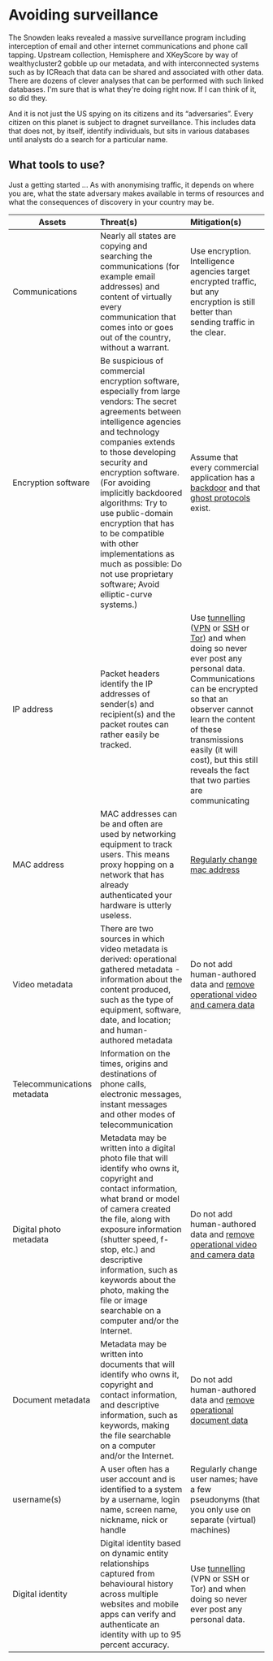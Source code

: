 # Avoiding surveillance

The Snowden leaks revealed a massive surveillance program including interception of email and other internet communications and phone call tapping. Upstream collection, Hemisphere and XKeyScore by way of wealthycluster2 gobble up our metadata, and with interconnected systems such as by ICReach that data can be shared and associated with other data. There are dozens of clever analyses that can be performed with such linked databases. I'm sure that is what they're doing right now. If I can think of it, so did they.

And it is not just the US spying on its citizens and its “adversaries”. Every citizen on this planet is subject to dragnet surveillance. This includes data that does not, by itself, identify individuals, but sits in various databases until analysts do a search for a particular name. 

## What tools to use?

Just a getting started ... As with anonymising traffic, it depends on where you are, what the state adversary makes available in terms of resources and what the consequences of discovery in your country may be.

| Assets | Threat(s) | Mitigation(s) | 
| --- | :-- | :-- | 
|Communications |Nearly all states are copying and searching the communications (for example email addresses) and content of virtually every communication that comes into or goes out of the country, without a warrant. |Use encryption. Intelligence agencies target encrypted traffic, but any encryption is still better than sending traffic in the clear.|
|Encryption software |Be suspicious of commercial encryption software, especially from large vendors: The secret agreements between intelligence agencies and technology companies extends to those developing security and encryption software.(For avoiding implicitly backdoored algorithms: Try to use public-domain encryption that has to be compatible with other implementations as much as possible: Do not use proprietary software; Avoid elliptic-curve systems.)|Assume that every commercial application has a [backdoor](e2ee-threat-model:docs/attack-vectors/Backdoor) and that [ghost protocols](e2ee-threat-model:docs/attack-vectors/Ghost-protocols.md) exist.|
|IP address|Packet headers identify the IP addresses of sender(s) and recipient(s) and the packet routes can rather easily be tracked. |Use [tunnelling](traffic/tunnelling.md) ([VPN](traffic/vpn.md) or [SSH](traffic/ssh.md) or [Tor](traffic/tor.md)) and when doing so never ever post any personal data. Communications can be encrypted so that an observer cannot learn the content of these transmissions easily (it will cost), but this still reveals the fact that two parties are communicating|
|MAC address|MAC addresses can be and often are used by networking equipment to track users. This means proxy hopping on a network that has already authenticated your hardware is utterly useless. |[Regularly change mac address](traffic/Change-MAC-address.md) |
|Video metadata| There are two sources in which video metadata is derived: operational gathered metadata - information about the content produced, such as the type of equipment, software, date, and location; and human-authored metadata |Do not add human-authored data and [remove operational video and camera data](metadata) |
|Telecommunications metadata|Information on the times, origins and destinations of phone calls, electronic messages, instant messages and other modes of telecommunication| |
|Digital photo metadata |Metadata may be written into a digital photo file that will identify who owns it, copyright and contact information, what brand or model of camera created the file, along with exposure information (shutter speed, f-stop, etc.) and descriptive information, such as keywords about the photo, making the file or image searchable on a computer and/or the Internet.|Do not add human-authored data and [remove operational video and camera data](metadata)|
|Document metadata |Metadata may be written into documents that will identify who owns it, copyright and contact information, and descriptive information, such as keywords, making the file searchable on a computer and/or the Internet.|Do not add human-authored data and [remove operational document data](metadata) |
|username(s)|A user often has a user account and is identified to a system by a username, login name, screen name, nickname, nick or handle |Regularly change user names; have a few pseudonyms (that you only use on separate (virtual) machines)|
|Digital identity|Digital identity based on dynamic entity relationships captured from behavioural history across multiple websites and mobile apps can verify and authenticate an identity with up to 95 percent accuracy.|Use [tunnelling](traffic/tunnelling.md) (VPN or SSH or Tor) and when doing so never ever post any personal data.|

